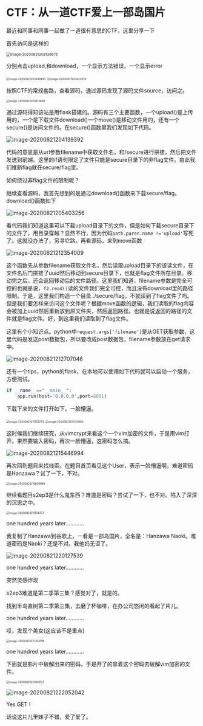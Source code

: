 # CTF：从一道CTF爱上一部岛国片

最近和同事和同事一起做了一道很有意思的CTF，这里分享一下



首先访问是这样的

<img src="pictures/image-20200821203126674.png" alt="image-20200821203126674" style="zoom: 67%;" /> 



分别点击upload,和download，一个显示方法错误，一个显示error

<img src="pictures/image-20200821203340493.png" alt="image-20200821203340493" style="zoom: 50%;" /> 

<img src="pictures/image-20200821203422628.png" alt="image-20200821203422628" style="zoom:50%;" /> 

按照CTF的常规套路，查看源码，通过源码发现了源码文件source，访问之。

<img src="pictures/image-20200821203612809.png" alt="image-20200821203612809" style="zoom: 50%;" /> 

通过源码得知该站是用flask搭建的。源码有三个主要函数，一个upload()是上传用的，一个是下载文件download()一个move()是移动文件用的，还有一个secure()是访问文件的。在secure()函数里我们发现如下代码。

![image-20200821204139392](pictures/image-20200821204139392.png)

代码的意思是从url参数filename中获取文件名，和/secure进行拼接，然后把文件发送到前端。这里的if语句限定了文件只能是secure目录下的非flag文件。由此我们推断flag就在secure/flag里。

如何绕过非flag文件的限制呢？

继续查看源码，我首先想到的是通过download()函数来下载secure/flag。download()函数如下

![image-20200821205403256](pictures/image-20200821205403256.png)

看代码我们知道这里可以下载upload目录下的文件，但是如何下载secure目录下的文件了，用目录穿越？显然不行，因为代码`path.paren.name !='upload'`写死了。这就没办法了，另寻它路。再看源码，来到move函数

![image-20200821212354009](pictures/image-20200821212354009.png)

这个函数先从参数filename获取文件名，然后读取upload目录下的该读文件，在文件名后门拼接了uuid然后移动到secure目录下，也就是flag文件所在目录。移动完之后，还会返回移动后的文件路径。这里我们知道，filename参数是完全可控的也就是说，`f2.read()`读的文件我们完全可控，而且没有download里的路径限制。于是，这里我们构造一个目录../secure/flag，不就读到了flag文件了吗。但是我们要怎样来访问这个文件呢？根据move函数的逻辑，我们读取的flag内容会被加上uuid然后重新放到原文件夹，然后返回路径。也就是说返回的路径的文件就是flag文件。好，到这里我们读取到了flag文件。

这里有个小知识点。python中`request.args['filename']`是从GET获取参数，这里代码是发送post数据包，所以要改成post数据包，filename参数放在get请求中。

![image-20200821212707046](pictures/image-20200821212707046.png)

还有一个tips，python的flask，在本地可以使用如下代码就可以启动一个服务，方便测试。

```python
if __name__=="__main__":
	app.run(host='0.0.0.0',port=8081)
```

下载下来的文件打开如下，一脸懵逼。

<img src="pictures/image-20200821215153773.png" alt="image-20200821215153773" style="zoom:50%;" /> 

<img src="pictures/image-20200821215313693.png" alt="image-20200821215313693" style="zoom:50%;" /> 

这时候我们继续研究，从vimcrypt来看这个一个vim加密的文件，于是用vim打开。果然要输入密码，再次一脸懵逼，这密码怎么搞。

![image-20200821215446994](pictures/image-20200821215446994.png)

再次回到题目来找线索。在题目首页看见这个User，表示一脸懵逼啊，难道密码是Hanzawa？试了一下，不对。

<img src="pictures/image-20200821215609999.png" alt="image-20200821215609999" style="zoom:50%;" /> 

继续看题目s2ep3是什么鬼东西？难道是密码？尝试了一下，也不对。陷入了深深的沉思之中。

<img src="pictures/image-20200821215814777.png" alt="image-20200821215814777" style="zoom:50%;" /> 

one hundred years later............

我复制了Hanzawa到谷歌上，一看是一部岛国片，全名是：Hanzawa Naoki。难道密码是Naoki？还是不对。我他妈无语了。

![image-20200821220127539](pictures/image-20200821220127539.png)

one hundred years later............

突然灵感炸现

s2ep3难道是第二季第三集？感觉对了，就是的。

找到半岛直树第二季第三集，去磨了杯咖啡，在办公司悠闲的看起了片儿。



one hundred years later............

哎，发现个美女(这应该不是重点)

<img src="pictures/image-20200821221354156.png" alt="image-20200821221354156" style="zoom:50%;" /> 

one hundred years later............

下面就是影片中破解出来的密码，于是开了的拿着这个密码去破解vim加密的文件。

<img src="pictures/image-20200821221949121.png" alt="image-20200821221949121" style="zoom:50%;" />

![image-20200821222052042](pictures/image-20200821222052042.png)

Yes GET !

话说这片儿里妹子不错，爱了爱了。